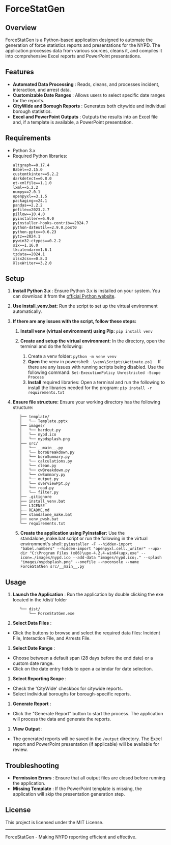 # ForceStatGen

## Overview

ForceStatGen is a Python-based application designed to automate the generation of force statistics reports and presentations for the NYPD. The application processes data from various sources, cleans it, and compiles it into comprehensive Excel reports and PowerPoint presentations.

## Features

* **Automated Data Processing** : Reads, cleans, and processes incident, interaction, and arrest data.
* **Customizable Date Ranges** : Allows users to select specific date ranges for the reports.
* **CityWide and Borough Reports** : Generates both citywide and individual borough statistics.
* **Excel and PowerPoint Outputs** : Outputs the results into an Excel file and, if a template is available, a PowerPoint presentation.

## Requirements

* Python 3.x
* Required Python libraries:
  ```
  altgraph==0.17.4
  Babel==2.15.0
  customtkinter==5.2.2
  darkdetect==0.8.0
  et-xmlfile==1.1.0
  lxml==5.2.2
  numpy==2.0.1
  openpyxl==3.1.5
  packaging==24.1
  pandas==2.2.2
  pefile==2023.2.7
  pillow==10.4.0
  pyinstaller==6.9.0
  pyinstaller-hooks-contrib==2024.7
  python-dateutil==2.9.0.post0
  python-pptx==0.6.23
  pytz==2024.1
  pywin32-ctypes==0.2.2
  six==1.16.0
  tkcalendar==1.6.1
  tzdata==2024.1
  xlsx2csv==0.8.3
  XlsxWriter==3.2.0

  ```

## Setup

1. **Install Python 3.x** : Ensure Python 3.x is installed on your system. You can download it from the [official Python website](https://www.python.org/downloads/).
2. **Use install_venv.bat:** Run the script to set up the virtual environment automatically.
3. **If there are any issues with the script, follow these steps:**

   1. **Install venv (virtual environment) using Pip:**
      `pip install venv`
   2. **Create and setup the virtual environment:** In the directory, open the terminal and do the following:

      1. Create a venv folder:
         `python -m venv venv `
      2. **Open** the venv in powershell:
         `.\venv\Scripts\Activate.ps1  `
         If there are any issues with running scripts being disabled. Use the following command:
         `Set-ExecutionPolicy Unrestricted -Scope Process`
      3. **Install** required libraries: Open a terminal and run the following to install the libraries needed for the program:
         `pip install -r requirements.txt`
4. **Ensure file structure:** Ensure your working directory has the following structure:

   ```
      ├── template/
      │   └── Template.pptx
      ├── images/
      │   └── hardcut.py
      │   └── nypd.ico
      │   └── nypdsplash.png
      ├── src/
      │   └── __main__.py
      │   └── boroBreakdown.py
      │   └── boroSummary.py
      │   └── calculations.py
      │   └── clean.py
      │   └── cwBreakdown.py
      │   └── cwSummary.py
      │   └── output.py
      │   └── overviewPpt.py
      │   └── read.py
      │   └── filter.py
      ├── .gitignore
      ├── install_venv.bat
      ├── LICENSE
      ├── README.md
      ├── standalone_make.bat
      ├── venv_pwsh.bat
      └── requirements.txt

   ```

   5. **Create the application using PyInstaller:** Use the standalone_make.bat script or run the following in the virtual environment's shell:
      `pyinstaller -F --hidden-import "babel.numbers" --hidden-import "openpyxl.cell._writer" --upx-dir "C:\Program Files (x86)\upx-4.2.4-win64\upx.exe" --icon=./images/nypd.ico --add-data "images/nypd.ico;." --splash "images/nypdsplash.png" --onefile --noconsole --name ForceStatGen src/__main__.py`

## Usage

1. **Launch the Application** :
   Run the application by double clicking the exe located in the /dist/ folder

   ```
      └── dist/
          └── ForceStatGen.exe
   ```
2. **Select Data Files** :

* Click the buttons to browse and select the required data files: Incident File, Interaction File, and Arrests File.

1. **Select Date Range** :

* Choose between a default span (28 days before the end date) or a custom date range.
* Click on the date entry fields to open a calendar for date selection.

1. **Select Reporting Scope** :

* Check the 'CityWide' checkbox for citywide reports.
* Select individual boroughs for borough-specific reports.

1. **Generate Report** :

* Click the "Generate Report" button to start the process. The application will process the data and generate the reports.

1. **View Output** :

* The generated reports will be saved in the `/output` directory. The Excel report and PowerPoint presentation (if applicable) will be available for review.

## Troubleshooting

* **Permission Errors** : Ensure that all output files are closed before running the application.
* **Missing Template** : If the PowerPoint template is missing, the application will skip the presentation generation step.

## License

This project is licensed under the MIT License.

---

ForceStatGen - Making NYPD reporting efficient and effective.
